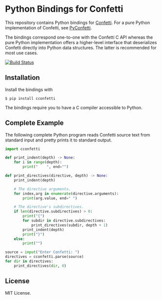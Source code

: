 ﻿# Python Bindings for Confetti

This repository contains Python bindings for [Confetti](https://github.com/hgs3/confetti).
For a pure Python implementation of Confetti, see [PyConfetti](https://github.com/bobuk/pyconfetti/).

The bindings correspond one-to-one with the Confetti C API whereas the pure Python implementation offers a higher-level interface that deserializes Confetti directly into Python data structures.
The latter is recommended for most use cases.

[![Build Status](https://github.com/hgs3/confetti-python/actions/workflows/build.yml/badge.svg)](https://github.com/hgs3/confetti-python/actions/workflows/build.yml)

## Installation

Install the bindings with

```
$ pip install cconfetti
```

The bindings require you to have a C compiler accessible to Python.

## Complete Example

The following complete Python program reads Confetti source text from standard input and pretty prints it to standard output.

```py
import cconfetti

def print_indent(depth) -> None:
    for i in range(depth):
        print("    ", end="")

def print_directives(directive, depth) -> None:
    print_indent(depth)

    # The directive arguments.
    for index,arg in enumerate(directive.arguments):
        print(arg.value, end=" ")

    # The directive's subdirectives.
    if len(directive.subdirectives) > 0:
        print("{")
        for subdir in directive.subdirectives:
            print_directives(subdir, depth + 1)
        print_indent(depth)
        print("}")
    else:
        print("")

source = input("Enter Confetti: ")
directives = cconfetti.parse(source)
for dir in directives:
    print_directives(dir, 0)
```

## License

MIT License.
